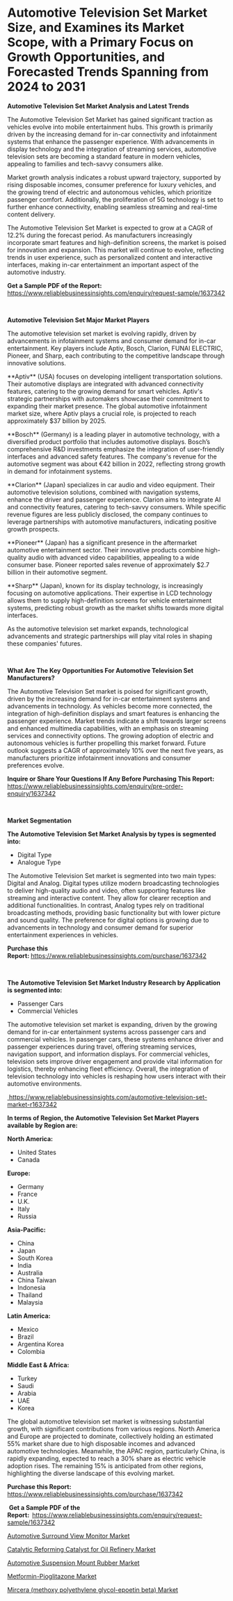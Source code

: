 <p><h1>Automotive Television Set Market Size, and Examines its Market Scope, with a Primary Focus on Growth Opportunities, and Forecasted Trends Spanning from 2024 to 2031</h1></p><p><strong>Automotive Television Set Market Analysis and Latest Trends</strong></p>
<p><p>The Automotive Television Set Market has gained significant traction as vehicles evolve into mobile entertainment hubs. This growth is primarily driven by the increasing demand for in-car connectivity and infotainment systems that enhance the passenger experience. With advancements in display technology and the integration of streaming services, automotive television sets are becoming a standard feature in modern vehicles, appealing to families and tech-savvy consumers alike.</p><p>Market growth analysis indicates a robust upward trajectory, supported by rising disposable incomes, consumer preference for luxury vehicles, and the growing trend of electric and autonomous vehicles, which prioritize passenger comfort. Additionally, the proliferation of 5G technology is set to further enhance connectivity, enabling seamless streaming and real-time content delivery.</p><p>The Automotive Television Set Market is expected to grow at a CAGR of 12.2% during the forecast period. As manufacturers increasingly incorporate smart features and high-definition screens, the market is poised for innovation and expansion. This market will continue to evolve, reflecting trends in user experience, such as personalized content and interactive interfaces, making in-car entertainment an important aspect of the automotive industry.</p></p>
<p><strong>Get a Sample PDF of the Report:&nbsp;</strong> <a href="https://www.reliablebusinessinsights.com/enquiry/request-sample/1637342?utm_campaign=1119&utm_medium=2&utm_source=Github&utm_content=ia&utm_term=07122024&utm_id=automotive-television-set">https://www.reliablebusinessinsights.com/enquiry/request-sample/1637342</a></p>
<p>&nbsp;</p>
<p><strong>Automotive Television Set Major Market Players</strong></p>
<p><p>The automotive television set market is evolving rapidly, driven by advancements in infotainment systems and consumer demand for in-car entertainment. Key players include Aptiv, Bosch, Clarion, FUNAI ELECTRIC, Pioneer, and Sharp, each contributing to the competitive landscape through innovative solutions.</p><p>**Aptiv** (USA) focuses on developing intelligent transportation solutions. Their automotive displays are integrated with advanced connectivity features, catering to the growing demand for smart vehicles. Aptiv's strategic partnerships with automakers showcase their commitment to expanding their market presence. The global automotive infotainment market size, where Aptiv plays a crucial role, is projected to reach approximately $37 billion by 2025.</p><p>**Bosch** (Germany) is a leading player in automotive technology, with a diversified product portfolio that includes automotive displays. Bosch’s comprehensive R&D investments emphasize the integration of user-friendly interfaces and advanced safety features. The company's revenue for the automotive segment was about €42 billion in 2022, reflecting strong growth in demand for infotainment systems.</p><p>**Clarion** (Japan) specializes in car audio and video equipment. Their automotive television solutions, combined with navigation systems, enhance the driver and passenger experience. Clarion aims to integrate AI and connectivity features, catering to tech-savvy consumers. While specific revenue figures are less publicly disclosed, the company continues to leverage partnerships with automotive manufacturers, indicating positive growth prospects.</p><p>**Pioneer** (Japan) has a significant presence in the aftermarket automotive entertainment sector. Their innovative products combine high-quality audio with advanced video capabilities, appealing to a wide consumer base. Pioneer reported sales revenue of approximately $2.7 billion in their automotive segment.</p><p>**Sharp** (Japan), known for its display technology, is increasingly focusing on automotive applications. Their expertise in LCD technology allows them to supply high-definition screens for vehicle entertainment systems, predicting robust growth as the market shifts towards more digital interfaces.</p><p>As the automotive television set market expands, technological advancements and strategic partnerships will play vital roles in shaping these companies' futures.</p></p>
<p>&nbsp;</p>
<p><strong>What Are The Key Opportunities For Automotive Television Set Manufacturers?</strong></p>
<p><p>The Automotive Television Set market is poised for significant growth, driven by the increasing demand for in-car entertainment systems and advancements in technology. As vehicles become more connected, the integration of high-definition displays and smart features is enhancing the passenger experience. Market trends indicate a shift towards larger screens and enhanced multimedia capabilities, with an emphasis on streaming services and connectivity options. The growing adoption of electric and autonomous vehicles is further propelling this market forward. Future outlook suggests a CAGR of approximately 10% over the next five years, as manufacturers prioritize infotainment innovations and consumer preferences evolve.</p></p>
<p><strong>Inquire or Share Your Questions If Any Before Purchasing This Report:</strong> <a href="https://www.reliablebusinessinsights.com/enquiry/pre-order-enquiry/1637342?utm_campaign=1119&utm_medium=2&utm_source=Github&utm_content=ia&utm_term=07122024&utm_id=automotive-television-set">https://www.reliablebusinessinsights.com/enquiry/pre-order-enquiry/1637342</a></p>
<p>&nbsp;</p>
<p><strong>Market Segmentation</strong></p>
<p><strong>The Automotive Television Set Market Analysis by types is segmented into:</strong></p>
<p><ul><li>Digital Type</li><li>Analogue Type</li></ul></p>
<p><p>The Automotive Television Set market is segmented into two main types: Digital and Analog. Digital types utilize modern broadcasting technologies to deliver high-quality audio and video, often supporting features like streaming and interactive content. They allow for clearer reception and additional functionalities. In contrast, Analog types rely on traditional broadcasting methods, providing basic functionality but with lower picture and sound quality. The preference for digital options is growing due to advancements in technology and consumer demand for superior entertainment experiences in vehicles.</p></p>
<p><strong>Purchase this Report:&nbsp;</strong><a href="https://www.reliablebusinessinsights.com/purchase/1637342?utm_campaign=1119&utm_medium=2&utm_source=Github&utm_content=ia&utm_term=07122024&utm_id=automotive-television-set">https://www.reliablebusinessinsights.com/purchase/1637342</a></p>
<p>&nbsp;</p>
<p><strong>The Automotive Television Set Market Industry Research by Application is segmented into:</strong></p>
<p><ul><li>Passenger Cars</li><li>Commercial Vehicles</li></ul></p>
<p><p>The automotive television set market is expanding, driven by the growing demand for in-car entertainment systems across passenger cars and commercial vehicles. In passenger cars, these systems enhance driver and passenger experiences during travel, offering streaming services, navigation support, and information displays. For commercial vehicles, television sets improve driver engagement and provide vital information for logistics, thereby enhancing fleet efficiency. Overall, the integration of television technology into vehicles is reshaping how users interact with their automotive environments.</p></p>
<p><a href="https://www.reliablebusinessinsights.com/automotive-television-set-market-r1637342?utm_campaign=1119&utm_medium=2&utm_source=Github&utm_content=ia&utm_term=07122024&utm_id=automotive-television-set">&nbsp;https://www.reliablebusinessinsights.com/automotive-television-set-market-r1637342</a></p>
<p><strong>In terms of Region, the Automotive Television Set Market Players available by Region are:</strong></p>
<p>
    <p> <strong> North America: </strong>
        <ul>
            <li>United States</li>
            <li>Canada</li>
        </ul>
        </p> 
    <p> <strong> Europe: </strong>
        <ul>
            <li>Germany</li>
            <li>France</li>
            <li>U.K.</li>
            <li>Italy</li>
            <li>Russia</li>
        </ul>
        </p> 
    <p> <strong> Asia-Pacific: </strong>
        <ul>
            <li>China</li>
            <li>Japan</li>
            <li>South Korea</li>
            <li>India</li>
            <li>Australia</li>
            <li>China Taiwan</li>
            <li>Indonesia</li>
            <li>Thailand</li>
            <li>Malaysia</li>
        </ul>
        </p> 
    <p> <strong> Latin America: </strong>
        <ul>
            <li>Mexico</li>
            <li>Brazil</li>
            <li>Argentina Korea</li>
            <li>Colombia</li>
        </ul>
        </p> 
    <p> <strong> Middle East & Africa: </strong>
        <ul>
            <li>Turkey</li>
            <li>Saudi</li>
            <li>Arabia</li>
            <li>UAE</li>
            <li>Korea</li>
        </ul>
    </p>
    </p>
<p><p>The global automotive television set market is witnessing substantial growth, with significant contributions from various regions. North America and Europe are projected to dominate, collectively holding an estimated 55% market share due to high disposable incomes and advanced automotive technologies. Meanwhile, the APAC region, particularly China, is rapidly expanding, expected to reach a 30% share as electric vehicle adoption rises. The remaining 15% is anticipated from other regions, highlighting the diverse landscape of this evolving market.</p></p>
<p><strong>Purchase this Report: </strong><a href="https://www.reliablebusinessinsights.com/purchase/1637342?utm_campaign=1119&utm_medium=2&utm_source=Github&utm_content=ia&utm_term=07122024&utm_id=automotive-television-set">https://www.reliablebusinessinsights.com/purchase/1637342</a></p>
<p>&nbsp;<strong>Get a Sample PDF of the Report:&nbsp;&nbsp;</strong><a href="https://www.reliablebusinessinsights.com/enquiry/request-sample/1637342?utm_campaign=1119&utm_medium=2&utm_source=Github&utm_content=ia&utm_term=07122024&utm_id=automotive-television-set">https://www.reliablebusinessinsights.com/enquiry/request-sample/1637342</a></p>
<p><strong></strong></p>
<p><p><a href="https://github.com/gerdabatiskzv9/Market-Research-Report-List-1/blob/main/automotive-surround-view-monitor-market.md?utm_campaign=1119&utm_medium=2&utm_source=Github&utm_content=ia&utm_term=07122024&utm_id=automotive-television-set">Automotive Surround View Monitor Market</a></p><p><a href="https://issuu.com/reportprime-2/docs/catalytic-reforming-catalyst-for-oil-refinery-mark?utm_campaign=1119&utm_medium=2&utm_source=Github&utm_content=ia&utm_term=07122024&utm_id=automotive-television-set">Catalytic Reforming Catalyst for Oil Refinery Market</a></p><p><a href="https://github.com/soltihoney74575/Market-Research-Report-List-1/blob/main/automotive-suspension-mount-rubber-market.md?utm_campaign=1119&utm_medium=2&utm_source=Github&utm_content=ia&utm_term=07122024&utm_id=automotive-television-set">Automotive Suspension Mount Rubber Market</a></p><p><a href="https://www.linkedin.com/pulse/metformin-pioglitazone-market-global-share-ranking-overall-jldje?utm_campaign=1119&utm_medium=2&utm_source=Github&utm_content=ia&utm_term=07122024&utm_id=automotive-television-set">Metformin-Pioglitazone Market</a></p><p><a href="https://www.linkedin.com/pulse/global-mircera-methoxy-polyethylene-glycol-epoetin-beta-market-7ceve?utm_campaign=1119&utm_medium=2&utm_source=Github&utm_content=ia&utm_term=07122024&utm_id=automotive-television-set">Mircera (methoxy polyethylene glycol-epoetin beta) Market</a></p></p>